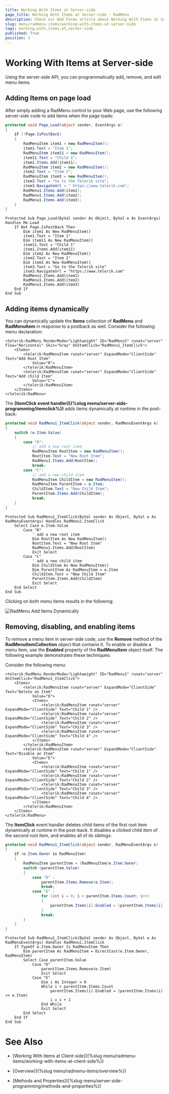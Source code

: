 ```yaml
---
title: Working With Items at Server-side
page_title: Working With Items at Server-side - RadMenu
description: Check our Web Forms article about Working With Items at Server-side.
slug: menu/radmenu-items/working-with-items-at-server-side
tags: working,with,items,at,server-side
published: True
position: 3
---
```


# Working With Items at Server-side



Using the server-side API, you can programmatically add, remove, and edit menu items.

## Adding Items on page load

After simply adding a RadMenu control to your Web page, use the following server-side code to add items when the page loads:



````C#
protected void Page_Load(object sender, EventArgs e)
{
    if (!Page.IsPostBack)
    {      
        RadMenuItem item1 = new RadMenuItem();
        item1.Text = "Item 1";
        RadMenuItem item11 = new RadMenuItem();
        item11.Text = "Child 1";      
        item1.Items.Add(item11);      
        RadMenuItem item2 = new RadMenuItem();
        item2.Text = "Item 2";      
        RadMenuItem item3 = new RadMenuItem();
        item3.Text = "Go to the Telerik site";
        item3.NavigateUrl = " https://www.telerik.com";
        RadMenu1.Items.Add(item1);
        RadMenu1.Items.Add(item2);
        RadMenu1.Items.Add(item3);
    }
}		
````
````VB.NET
Protected Sub Page_Load(ByVal sender As Object, ByVal e As EventArgs) Handles Me.Load
    If Not Page.IsPostBack Then
        Dim item1 As New RadMenuItem()
        item1.Text = "Item 1"
        Dim item11 As New RadMenuItem()
        item11.Text = "Child 1"
        item1.Items.Add(item11)
        Dim item2 As New RadMenuItem()
        item2.Text = "Item 2"
        Dim item3 As New RadMenuItem()
        item3.Text = "Go to the Telerik site"
        item3.NavigateUrl = "https://www.telerik.com"
        RadMenu1.Items.Add(item1)
        RadMenu1.Items.Add(item2)
        RadMenu1.Items.Add(item3)
    End If
End Sub
````


## Adding items dynamically

You can dynamically update the **Items** collection of **RadMenu** and **RadMenuItem** in response to a postback as well. Consider the following menu declaration:

````ASP.NET
<telerik:RadMenu RenderMode="Lightweight" ID="RadMenu1" runat="server" Flow="Horizontal" Skin="Gray" OnItemClick="RadMenu1_ItemClick">
    <Items>
        <telerik:RadMenuItem runat="server" ExpandMode="ClientSide" Text="Add Root Item"
            Value="R">
        </telerik:RadMenuItem>
        <telerik:RadMenuItem runat="server" ExpandMode="ClientSide" Text="Add child Item"
            Value="C">
        </telerik:RadMenuItem>
    </Items>
</telerik:RadMenu>
````

The **[ItemClick event handler]({%slug menu/server-side-programming/itemclick%})** adds items dynamically at runtime in the post-back:



````C#
protected void RadMenu1_ItemClick(object sender, RadMenuEventArgs e)
{   
    switch (e.Item.Value)
    {
        case "R":
            // add a new root item  
            RadMenuItem RootItem = new RadMenuItem();        
            RootItem.Text = "New Root Item"; 
            RadMenu1.Items.Add(RootItem);
            break;      
        case "C": 
            // add a new child item        
            RadMenuItem ChildItem = new RadMenuItem();
            RadMenuItem ParentItem = e.Item; 
            ChildItem.Text = "New Child Item";
            ParentItem.Items.Add(ChildItem);
            break;
    }
}			
````
````VB.NET
Protected Sub RadMenu1_ItemClick(ByVal sender As Object, ByVal e As RadMenuEventArgs) Handles RadMenu1.ItemClick
    Select Case e.Item.Value
        Case "R"
            ' add a new root item   
            Dim RootItem As New RadMenuItem()
            RootItem.Text = "New Root Item"
            RadMenu1.Items.Add(RootItem)
            Exit Select
        Case "C"
            ' add a new child item   
            Dim ChildItem As New RadMenuItem()
            Dim ParentItem As RadMenuItem = e.Item
            ChildItem.Text = "New Child Item"
            ParentItem.Items.Add(ChildItem)
            Exit Select
    End Select
End Sub
````


Clicking on both menu items results in the following:

![RadMenu Add Items Dynamically](images/menu_dynamicadd.png)

## Removing, disabling, and enabling items

To remove a menu item in server-side code, use the **Remove** method of the **RadMenuItemCollection** object that contains it. To enable or disable a menu item, use the **Enabled** property of the **RadMenuItem** object itself. The following example demonstrates these techniques:

Consider the following menu:

````ASP.NET
<telerik:RadMenu RenderMode="Lightweight" ID="RadMenu1" runat="server" OnItemClick="RadMenu1_ItemClick">
    <Items>
        <telerik:RadMenuItem runat="server" ExpandMode="ClientSide" Text="Delete an Item"
            Value="D">
            <Items>
                <telerik:RadMenuItem runat="server" ExpandMode="ClientSide" Text="Child 1" />
                <telerik:RadMenuItem runat="server" ExpandMode="ClientSide" Text="Child 2" />
                <telerik:RadMenuItem runat="server" ExpandMode="ClientSide" Text="Child 3" />
                <telerik:RadMenuItem runat="server" ExpandMode="ClientSide" Text="Child 4" />
            </Items>
        </telerik:RadMenuItem>
        <telerik:RadMenuItem runat="server" ExpandMode="ClientSide" Text="Disable an Item"
            Value="E">
            <Items>
                <telerik:RadMenuItem runat="server" ExpandMode="ClientSide" Text="Child 1" />
                <telerik:RadMenuItem runat="server" ExpandMode="ClientSide" Text="Child 2" />
                <telerik:RadMenuItem runat="server" ExpandMode="ClientSide" Text="Child 3" />
                <telerik:RadMenuItem runat="server" ExpandMode="ClientSide" Text="Child 4" />
            </Items>
        </telerik:RadMenuItem>
    </Items>
</telerik:RadMenu>
````

The **ItemClick** event handler deletes child items of the first root item dynamically at runtime in the post-back. It disables a clicked child item of the second root item, and enables all of its siblings:


````C#
protected void RadMenu1_ItemClick(object sender, RadMenuEventArgs e)
{  
    if (e.Item.Owner is RadMenuItem)
    {    
        RadMenuItem parentItem = (RadMenuItem)e.Item.Owner;
        switch (parentItem.Value)
        {      
            case "D" :        
                parentItem.Items.Remove(e.Item);
                break;                      
            case "E" :        
                for (int i = 0; i < parentItem.Items.Count; i++)
                {           
                    parentItem.Items[i].Enabled = (parentItem.Items[i] != e.Item);
                }        
                break;                        
        }  
    }
}		
````
````VB.NET
Protected Sub RadMenu1_ItemClick(ByVal sender As Object, ByVal e As RadMenuEventArgs) Handles RadMenu1.ItemClick
    If TypeOf e.Item.Owner Is RadMenuItem Then
        Dim parentItem As RadMenuItem = DirectCast(e.Item.Owner, RadMenuItem)
        Select Case parentItem.Value
            Case "D"
                parentItem.Items.Remove(e.Item)
                Exit Select
            Case "E"
                Dim i As Integer = 0
                While i < parentItem.Items.Count
                    parentItem.Items(i).Enabled = (parentItem.Items(i) <> e.Item)
                    i = i + 1
                End While
                Exit Select
        End Select
    End If
End Sub
````


# See Also

 * [Working With Items at Client-side]({%slug menu/radmenu-items/working-with-items-at-client-side%})

 * [Overview]({%slug menu/radmenu-items/overview%})

 * [Methods and Properties]({%slug menu/server-side-programming/methods-and-properties%})

